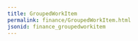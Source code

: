 ```yaml
---
title: GroupedWorkItem
permalink: finance/GroupedWorkItem.html
jsonid: finance_groupedworkitem
---
```

